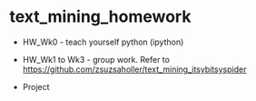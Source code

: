 # text_mining_homework

 - HW_Wk0 - teach yourself python (ipython)

 - HW_Wk1 to Wk3 - group work. Refer to https://github.com/zsuzsaholler/text_mining_itsybitsyspider
 
 - Project